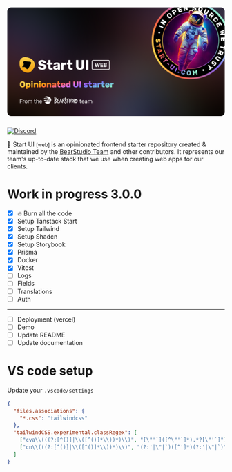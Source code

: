 <h1 align="center"><img src=".github/assets/thumbnail.png" alt="Start UI Web" /></h1>

[![Discord](https://img.shields.io/discord/452798408491663361)](https://go.bearstudio.fr/discord)

🚀 Start UI <small>[web]</small> is an opinionated frontend starter repository created & maintained by the [BearStudio Team](https://www.bearstudio.fr/team) and other contributors.
It represents our team's up-to-date stack that we use when creating web apps for our clients.

# Work in progress 3.0.0

- [x] 🔥 Burn all the code
- [x] Setup Tanstack Start
- [x] Setup Tailwind
- [x] Setup Shadcn
- [x] Setup Storybook
- [x] Prisma
- [x] Docker
- [x] Vitest
- [ ] Logs
- [ ] Fields
- [ ] Translations
- [ ] Auth

---

- [ ] Deployment (vercel)
- [ ] Demo
- [ ] Update README
- [ ] Update documentation

# VS code setup

Update your `.vscode/settings`

```json
{
  "files.associations": {
    "*.css": "tailwindcss"
  },
  "tailwindCSS.experimental.classRegex": [
    ["cva\\(((?:[^()]|\\([^()]*\\))*)\\)", "[\"'`]([^\"'`]*).*?[\"'`]"],
    ["cn\\(((?:[^()]|\\([^()]*\\))*)\\)", "(?:'|\"|`)([^']*)(?:'|\"|`)"]
  ]
}
```
